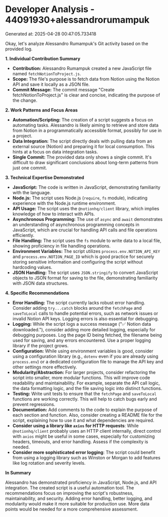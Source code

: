 # Developer Analysis - 44091930+alessandrorumampuk
Generated at: 2025-04-28 00:47:05.733418

Okay, let's analyze Alessandro Rumampuk's Git activity based on the provided log.

**1. Individual Contribution Summary**

*   **Contribution:**  Alessandro Rumampuk created a new JavaScript file named `fetchNotionToProject.js`.
*   **Scope:** The file's purpose is to fetch data from Notion using the Notion API and save it locally as a JSON file.
*   **Commit Message:**  The commit message "Create fetchNotionToProject.js" is clear and concise, indicating the purpose of the change.

**2. Work Patterns and Focus Areas**

*   **Automation/Scripting:**  The creation of a script suggests a focus on automating tasks. Alessandro is likely aiming to retrieve and store data from Notion in a programmatically accessible format, possibly for use in a project.
*   **Data Integration:** The script directly deals with pulling data from an external source (Notion) and preparing it for local consumption. This hints at a focus on data integration tasks.
*   **Single Commit:** The provided data only shows a single commit.  It's difficult to draw significant conclusions about long-term patterns from just one commit.

**3. Technical Expertise Demonstrated**

*   **JavaScript:**  The code is written in JavaScript, demonstrating familiarity with the language.
*   **Node.js:** The script uses Node.js (`require`, `fs` module), indicating experience with the Node.js runtime environment.
*   **API Usage:**  The script uses the `@notionhq/client` library, which implies knowledge of how to interact with APIs.
*   **Asynchronous Programming:** The use of `async` and `await` demonstrates an understanding of asynchronous programming concepts in JavaScript, which are crucial for handling API calls and file operations efficiently.
*   **File Handling:**  The script uses the `fs` module to write data to a local file, showing proficiency in file handling operations.
*   **Environment Variables:** The script utilizes `process.env.NOTION_API_KEY` and `process.env.NOTION_PAGE_ID` which is good practice for securely storing sensitive information and configuring the script without hardcoding values.
*   **JSON Handling:** The script uses `JSON.stringify` to convert JavaScript objects to JSON format for saving to the file, demonstrating familiarity with JSON data structures.

**4. Specific Recommendations**

*   **Error Handling:** The script currently lacks robust error handling.  Consider adding `try...catch` blocks around the `fetchPage` and `saveToLocal` calls to handle potential errors, such as network issues or invalid Notion API keys.  Logging errors is also essential for debugging.
*   **Logging:**  While the script logs a success message ("✅ Notion data downloaded."), consider adding more detailed logging, especially for debugging purposes.  Log the page ID being fetched, the filename being used for saving, and any errors encountered.  Use a proper logging library if the project grows.
*   **Configuration:**  While using environment variables is good, consider using a configuration library (e.g., `dotenv` even if you are already using `process.env`) or a dedicated configuration file to manage the API key and other settings more effectively.
*   **Modularity/Abstraction:**  For larger projects, consider refactoring the script into smaller, more modular functions. This will improve code readability and maintainability.  For example, separate the API call logic, the data formatting logic, and the file saving logic into distinct functions.
*   **Testing:** Write unit tests to ensure that the `fetchPage` and `saveToLocal` functions are working correctly. This will help to catch bugs early and prevent regressions.
*   **Documentation:** Add comments to the code to explain the purpose of each section and function. Also, consider creating a README file for the script, explaining how to use it and what dependencies are required.
*   **Consider using a library like `axios` for HTTP requests**: While `@notionhq/client` probably uses an HTTP client internally, direct control with `axios` might be useful in some cases, especially for customizing headers, timeouts, and error handling.  Assess if the complexity is needed.
*   **Consider more sophisticated error logging**: The script could benefit from using a logging library such as Winston or Morgan to add features like log rotation and severity levels.

**In Summary**

Alessandro has demonstrated proficiency in JavaScript, Node.js, and API integration. The created script is a useful automation tool. The recommendations focus on improving the script's robustness, maintainability, and security. Adding error handling, better logging, and modularity would make it more suitable for production use.  More data points would be needed for a more comprehensive assessment.
